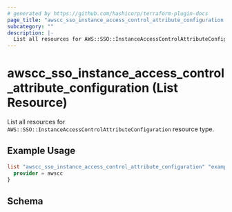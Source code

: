 ```yaml
---
# generated by https://github.com/hashicorp/terraform-plugin-docs
page_title: "awscc_sso_instance_access_control_attribute_configuration List Resource - terraform-provider-awscc"
subcategory: ""
description: |-
  List all resources for AWS::SSO::InstanceAccessControlAttributeConfiguration resource type.
---
```


# awscc_sso_instance_access_control_attribute_configuration (List Resource)

List all resources for `AWS::SSO::InstanceAccessControlAttributeConfiguration` resource type.

## Example Usage

```terraform
list "awscc_sso_instance_access_control_attribute_configuration" "example" {
  provider = awscc
}
```

<!-- schema generated by tfplugindocs -->
## Schema
